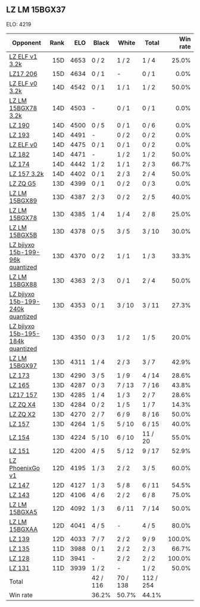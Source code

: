 ## LZ LM 15BGX37 ##

ELO: 4219

Opponent | Rank | ELO | Black | White | Total | Win rate
---------|-----:|----:|-------|-------|-------|-------:
[LZ ELF v1 3.2k](LZ%20ELF%20v1%203.2k.md) | 15D | 4653 | 0 / 2 | 1 / 2 | 1 / 4 | 25.0%
[LZ17 206](LZ17%20206.md) | 15D | 4634 | 0 / 1 | - | 0 / 1 | 0.0%
[LZ ELF v0 3.2k](LZ%20ELF%20v0%203.2k.md) | 14D | 4542 | 0 / 1 | 1 / 1 | 1 / 2 | 50.0%
[LZ LM 15BGX78 3.2k](LZ%20LM%2015BGX78%203.2k.md) | 14D | 4503 | - | 0 / 1 | 0 / 1 | 0.0%
[LZ 190](LZ%20190.md) | 14D | 4500 | 0 / 5 | 0 / 1 | 0 / 6 | 0.0%
[LZ 193](LZ%20193.md) | 14D | 4491 | - | 0 / 2 | 0 / 2 | 0.0%
[LZ ELF v0](LZ%20ELF%20v0.md) | 14D | 4475 | 0 / 1 | 0 / 1 | 0 / 2 | 0.0%
[LZ 182](LZ%20182.md) | 14D | 4471 | - | 1 / 2 | 1 / 2 | 50.0%
[LZ 174](LZ%20174.md) | 14D | 4442 | 1 / 2 | 1 / 1 | 2 / 3 | 66.7%
[LZ 157 3.2k](LZ%20157%203.2k.md) | 14D | 4402 | 0 / 1 | 2 / 3 | 2 / 4 | 50.0%
[LZ ZQ G5](LZ%20ZQ%20G5.md) | 13D | 4399 | 0 / 1 | 0 / 2 | 0 / 3 | 0.0%
[LZ LM 15BGX89](LZ%20LM%2015BGX89.md) | 13D | 4387 | 2 / 3 | 0 / 2 | 2 / 5 | 40.0%
[LZ LM 15BGX78](LZ%20LM%2015BGX78.md) | 13D | 4385 | 1 / 4 | 1 / 4 | 2 / 8 | 25.0%
[LZ LM 15BGX5B](LZ%20LM%2015BGX5B.md) | 13D | 4378 | 0 / 5 | 3 / 5 | 3 / 10 | 30.0%
[LZ bjiyxo 15b-199-96k quantized](LZ%20bjiyxo%2015b-199-96k%20quantized.md) | 13D | 4370 | 0 / 2 | 1 / 1 | 1 / 3 | 33.3%
[LZ LM 15BGX88](LZ%20LM%2015BGX88.md) | 13D | 4363 | 2 / 3 | 0 / 1 | 2 / 4 | 50.0%
[LZ bjiyxo 15b-199-240k quantized](LZ%20bjiyxo%2015b-199-240k%20quantized.md) | 13D | 4353 | 0 / 1 | 3 / 10 | 3 / 11 | 27.3%
[LZ bjiyxo 15b-195-184k quantized](LZ%20bjiyxo%2015b-195-184k%20quantized.md) | 13D | 4350 | 0 / 3 | 1 / 2 | 1 / 5 | 20.0%
[LZ LM 15BGX97](LZ%20LM%2015BGX97.md) | 13D | 4311 | 1 / 4 | 2 / 3 | 3 / 7 | 42.9%
[LZ 173](LZ%20173.md) | 13D | 4290 | 3 / 5 | 1 / 9 | 4 / 14 | 28.6%
[LZ 165](LZ%20165.md) | 13D | 4287 | 0 / 3 | 7 / 13 | 7 / 16 | 43.8%
[LZ17 157](LZ17%20157.md) | 13D | 4285 | 1 / 4 | 1 / 3 | 2 / 7 | 28.6%
[LZ ZQ X4](LZ%20ZQ%20X4.md) | 13D | 4284 | 0 / 2 | 1 / 5 | 1 / 7 | 14.3%
[LZ ZQ X2](LZ%20ZQ%20X2.md) | 13D | 4270 | 2 / 7 | 6 / 9 | 8 / 16 | 50.0%
[LZ 157](LZ%20157.md) | 13D | 4264 | 1 / 5 | 5 / 10 | 6 / 15 | 40.0%
[LZ 154](LZ%20154.md) | 13D | 4224 | 5 / 10 | 6 / 10 | 11 / 20 | 55.0%
[LZ 151](LZ%20151.md) | 12D | 4200 | 4 / 5 | 5 / 12 | 9 / 17 | 52.9%
[LZ PhoenixGo v1](LZ%20PhoenixGo%20v1.md) | 12D | 4195 | 1 / 3 | 2 / 2 | 3 / 5 | 60.0%
[LZ 147](LZ%20147.md) | 12D | 4127 | 1 / 3 | 5 / 8 | 6 / 11 | 54.5%
[LZ 143](LZ%20143.md) | 12D | 4106 | 4 / 6 | 2 / 2 | 6 / 8 | 75.0%
[LZ LM 15BGXA5](LZ%20LM%2015BGXA5.md) | 12D | 4092 | 1 / 3 | 6 / 11 | 7 / 14 | 50.0%
[LZ LM 15BGXAA](LZ%20LM%2015BGXAA.md) | 12D | 4041 | 4 / 5 | - | 4 / 5 | 80.0%
[LZ 139](LZ%20139.md) | 12D | 4033 | 7 / 7 | 2 / 2 | 9 / 9 | 100.0%
[LZ 135](LZ%20135.md) | 11D | 3988 | 0 / 1 | 2 / 2 | 2 / 3 | 66.7%
[LZ 128](LZ%20128.md) | 11D | 3941 | - | 2 / 2 | 2 / 2 | 100.0%
[LZ 131](LZ%20131.md) | 11D | 3939 | 1 / 2 | - | 1 / 2 | 50.0%
Total | | | 42 / 116 | 70 / 138 | 112 / 254 | 
Win rate| | | 36.2% | 50.7% | 44.1% | 
